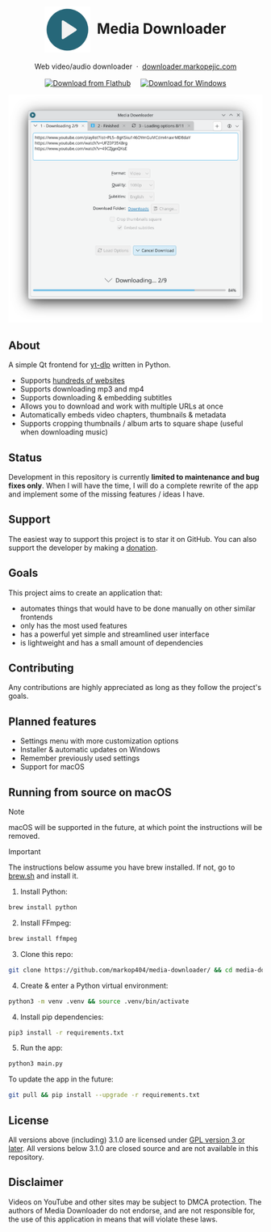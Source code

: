<div align="center">
  <h1>
      <img height="90" src="./icons/icon.png" align="center"> &nbsp;Media Downloader
  </h1>
  <p>
    Web video/audio downloader &nbsp;·&nbsp; <a href="https://downloader.markopejic.com/">downloader.markopejic.com</a>
  </p>
  <p>
    <a href="https://flathub.org/apps/com.markopejic.downloader"><img width="140" align="center" alt="Download from Flathub" src="https://flathub.org/api/badge?locale=en"></a>
    &nbsp; &nbsp;
    <a href="https://github.com/markop404/media-downloader/releases/latest"><img width="130" align="center" alt="Download for Windows" src="https://upload.wikimedia.org/wikipedia/commons/e/e2/Windows_logo_and_wordmark_-_2021.svg"></a>
  </p>
  <img src="screenshots/kde-plasma-light.png" width="600px">
  <br>
</div>

## About

A simple Qt frontend for [yt-dlp](https://github.com/yt-dlp/yt-dlp) written in Python.

- Supports [hundreds of websites](https://github.com/yt-dlp/yt-dlp/blob/master/supportedsites.md)
- Supports downloading mp3 and mp4
- Supports downloading & embedding subtitles
- Allows you to download and work with multiple URLs at once
- Automatically embeds video chapters, thumbnails & metadata
- Supports cropping thumbnails / album arts to square shape (useful when downloading music)

## Status

Development in this repository is currently **limited to maintenance and bug fixes only**. When I will have the time, I will do a complete rewrite of the app and implement some of the missing features / ideas I have.

## Support

The easiest way to support this project is to star it on GitHub. You can also support the developer by making a [donation](https://downloader.markopejic.com/donate).

## Goals

This project aims to create an application that:

- automates things that would have to be done manually on other similar frontends
- only has the most used features
- has a powerful yet simple and streamlined user interface
- is lightweight and has a small amount of dependencies

## Contributing

Any contributions are highly appreciated as long as they follow the project's goals.

## Planned features

- Settings menu with more customization options
- Installer & automatic updates on Windows
- Remember previously used settings
- Support for macOS

## Running from source on macOS

> [!NOTE]
> macOS will be supported in the future, at which point the instructions will be removed.

> [!IMPORTANT]
> The instructions below assume you have brew installed. If not, go to [brew.sh](https://brew.sh/) and install it.

1. Install Python:

```bash
brew install python
```

2. Install FFmpeg:

```bash
brew install ffmpeg
```

3. Clone this repo:

```bash
git clone https://github.com/markop404/media-downloader/ && cd media-downloader
```

4. Create & enter a Python virtual environment:

```bash
python3 -m venv .venv && source .venv/bin/activate
```

4. Install pip dependencies:

```bash
pip3 install -r requirements.txt
```

5. Run the app:

```bash
python3 main.py
```

To update the app in the future:

```bash
git pull && pip install --upgrade -r requirements.txt
```

## License

All versions above (including) 3.1.0 are licensed under [GPL version 3 or later](https://www.gnu.org/licenses/gpl-3.0.html). All versions below 3.1.0 are closed source and are not available in this repository.

## Disclaimer

Videos on YouTube and other sites may be subject to DMCA protection. The authors of Media Downloader do not endorse, and are not responsible for, the use of this application in means that will violate these laws.
